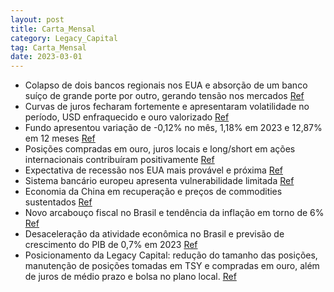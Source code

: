 ```yaml
---
layout: post
title: Carta_Mensal
category: Legacy_Capital
tag: Carta_Mensal
date: 2023-03-01
---
```


- Colapso de dois bancos regionais nos EUA e absorção de um banco suíço de grande porte por outro, gerando tensão nos mercados
<a href="#" onclick="search_on_pdf('Fed Funds provocaram falências bancárias, colapso de fundos de investimento, ou mesmo de mercados o')">Ref</a>
- Curvas de juros fecharam fortemente e apresentaram volatilidade no período, USD enfraquecido e ouro valorizado
<a href="#" onclick="search_on_pdf('sentir, em especial, nas curvas de juros, que fecharam fortemente e exibiram grande volatilidade no')">Ref</a>
- Fundo apresentou variação de -0,12% no mês, 1,18% em 2023 e 12,87% em 12 meses
<a href="#" onclick="search_on_pdf('High YieldVIXObs: Variação de juros e CDS em pontos-baseFonte: Legacy Capital3.www.legacycapita')">Ref</a>
- Posições compradas em ouro, juros locais e long/short em ações internacionais contribuíram positivamente 
<a href="#" onclick="search_on_pdf('meses. As posições compradas em ouro, aplicadas em juros locais, e long/short em ações internaciona')">Ref</a>
- Expectativa de recessão nos EUA mais provável e próxima
<a href="#" onclick="search_on_pdf('estimamos um efeito de -0,5% sobre o  PIB de 2023, na ausência de novos eventos.  Cenário internac')">Ref</a>
- Sistema bancário europeu apresenta vulnerabilidade limitada
<a href="#" onclick="search_on_pdf('bancária a curto prazo, na medida em que, na ausência de extensão do seguro de depósitos à vista pa')">Ref</a>
- Economia da China em recuperação e preços de commodities sustentados
<a href="#" onclick="search_on_pdf('deverá implicar novas elevações da taxa de juros pelo ECB.    A economia da China segue em recupera')">Ref</a>
- Novo arcabouço fiscal no Brasil e tendência da inflação em torno de 6%
<a href="#" onclick="search_on_pdf('Projetamos inflação de 6,4% em 2023 e de 5,1% em 2024. O quadro local segue incompatível com reduçã')">Ref</a>
- Desaceleração da atividade econômica no Brasil e previsão de crescimento do PIB de 0,7% em 2023
<a href="#" onclick="search_on_pdf('juros, contribui para a perspectiva de desaceleração de atividade à frente. O ritmo do consumo e do')">Ref</a>
- Posicionamento da Legacy Capital: redução do tamanho das posições, manutenção de posições tomadas em TSY e compradas em ouro, além de juros de médio prazo e bolsa no plano local.
<a href="#" onclick="search_on_pdf('deve se beneficiar da fraqueza do USD. No plano local, mantemos posições aplicadas em juros de médi')">Ref</a>
